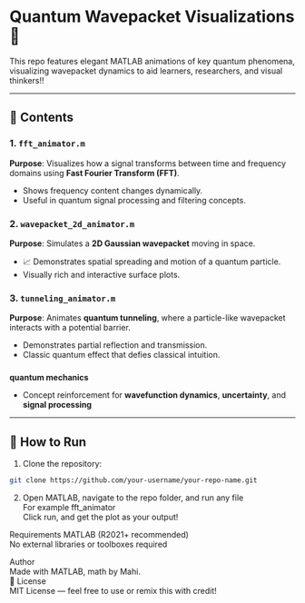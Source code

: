 # Quantum Wavepacket Visualizations 🔭

This repo features elegant MATLAB animations of key quantum phenomena, visualizing wavepacket dynamics to aid learners, researchers, and visual thinkers!!

---

## 📁 Contents

### 1. `fft_animator.m`  
**Purpose**: Visualizes how a signal transforms between time and frequency domains using **Fast Fourier Transform (FFT)**.  
-  Shows frequency content changes dynamically.
-  Useful in quantum signal processing and filtering concepts.

### 2. `wavepacket_2d_animator.m`  
**Purpose**: Simulates a **2D Gaussian wavepacket** moving in space.  
- 📈 Demonstrates spatial spreading and motion of a quantum particle.
-  Visually rich and interactive surface plots.

### 3. `tunneling_animator.m`  
**Purpose**: Animates **quantum tunneling**, where a particle-like wavepacket interacts with a potential barrier.  
-  Demonstrates partial reflection and transmission.
-  Classic quantum effect that defies classical intuition.

###
**quantum mechanics** 
- Concept reinforcement for **wavefunction dynamics**, **uncertainty**, and **signal processing**

---

## 🚀 How to Run

1. Clone the repository:

```bash
git clone https://github.com/your-username/your-repo-name.git
```
2. Open MATLAB, navigate to the repo folder, and run any file
   <br> For example
fft_animator
<br> Click run, and get the plot as your output!

Requirements
MATLAB (R2021+ recommended)
<br>
No external libraries or toolboxes required

Author<br>
Made with MATLAB, math by Mahi. <br>
📜 License <br>
MIT License — feel free to use or remix this with credit! <br>
